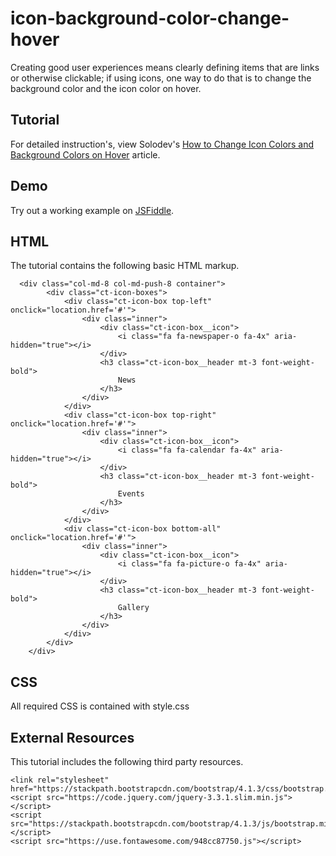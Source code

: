 # icon-background-color-change-hover
Creating good user experiences means clearly defining items that are links or otherwise clickable; if using icons, one way to do that is to change the background color and the icon color on hover.

## Tutorial
For detailed instruction's, view Solodev's [How to Change Icon Colors and Background Colors on Hover](https://www.solodev.com/blog/web-design/how-to-change-icon-colors-and-background-colors-on-hover.stml) article.

## Demo
Try out a working example on [JSFiddle](https://jsfiddle.net/solodev/zv24ufcr/).

## HTML

The tutorial contains the following basic HTML markup.

```
  <div class="col-md-8 col-md-push-8 container">
        <div class="ct-icon-boxes">
            <div class="ct-icon-box top-left" onclick="location.href='#'">
                <div class="inner">
                    <div class="ct-icon-box__icon">
                        <i class="fa fa-newspaper-o fa-4x" aria-hidden="true"></i>
                    </div>
                    <h3 class="ct-icon-box__header mt-3 font-weight-bold">
                        News
                    </h3>
                </div>
            </div>
            <div class="ct-icon-box top-right" onclick="location.href='#'">
                <div class="inner">
                    <div class="ct-icon-box__icon">
                        <i class="fa fa-calendar fa-4x" aria-hidden="true"></i>
                    </div>
                    <h3 class="ct-icon-box__header mt-3 font-weight-bold">
                        Events
                    </h3>
                </div>
            </div>
            <div class="ct-icon-box bottom-all" onclick="location.href='#'">
                <div class="inner">
                    <div class="ct-icon-box__icon">
                        <i class="fa fa-picture-o fa-4x" aria-hidden="true"></i>
                    </div>
                    <h3 class="ct-icon-box__header mt-3 font-weight-bold">
                        Gallery
                    </h3>
                </div>
            </div>
        </div>
    </div>
```

## CSS
All required CSS is contained with style.css

## External Resources
This tutorial includes the following third party resources.

```
<link rel="stylesheet" href="https://stackpath.bootstrapcdn.com/bootstrap/4.1.3/css/bootstrap.min.css">
<script src="https://code.jquery.com/jquery-3.3.1.slim.min.js"></script>
<script src="https://stackpath.bootstrapcdn.com/bootstrap/4.1.3/js/bootstrap.min.js"></script>
<script src="https://use.fontawesome.com/948cc87750.js"></script>
```
